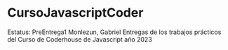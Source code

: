 # CursoJavascriptCoder
Estatus: PreEntrega1 Monlezun, Gabriel
Entregas de los trabajos prácticos del Curso de Coderhouse de Javascript año 2023
